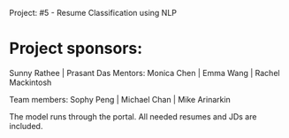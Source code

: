 Project: #5 - Resume Classification using NLP


Project sponsors:
=
Sunny Rathee | Prasant Das
Mentors: Monica Chen | Emma Wang | Rachel Mackintosh

Team members: Sophy Peng | Michael Chan | Mike Arinarkin


The model runs through the portal. All needed resumes and JDs are included.

